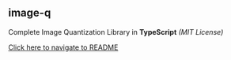 ## image-q

Complete Image Quantization Library in **TypeScript** _(MIT License)_

[Click here to navigate to README](../../../README.md)